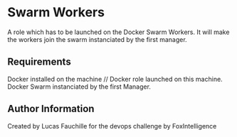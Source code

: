 Swarm Workers 
=========
A role which has to be launched on the Docker Swarm Workers.
It will make the workers join the swarm instanciated by the first manager.

Requirements
------------

Docker installed on the machine // Docker role launched on this machine.
Docker Swarm instanciated by the first Manager.

Author Information
------------------

Created by Lucas Fauchille for the devops challenge by FoxIntelligence
